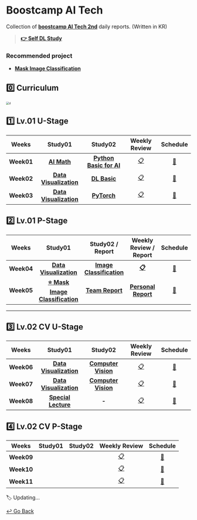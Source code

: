# Boostcamp AI Tech

Collection of **[boostcamp AI Tech 2nd](https://boostcamp.connect.or.kr/program_ai.html)** daily reports. (Written in KR)

> **[:point_right:  Self DL Study]()**

### Recommended project

- **[Mask Image Classification](https://github.com/boostcampaitech2/image-classification-level1-01)**

## :zero: Curriculum

<img src="https://user-images.githubusercontent.com/75282888/127832169-4b4977ba-4998-48da-b4ad-4cc422dfbe4b.png" alt="d" style="zoom:50%;" />

## :one: Lv.01 U-Stage

|   Weeks    |                           Study01                            |                           Study02                            |                        Weekly Review                         |                           Schedule                           |
| :--------: | :----------------------------------------------------------: | :----------------------------------------------------------: | :----------------------------------------------------------: | :----------------------------------------------------------: |
| **Week01** | **[AI Math](https://github.com/lisy0123/Boostcamp_AI/blob/main/01_AI_Math)** | **[Python Basic for AI](https://github.com/lisy0123/Boostcamp_AI/blob/main/01_Python_Basic_for_AI)** | [:clipboard:](https://github.com/lisy0123/Boostcamp_AI/blob/main/APW/Week01.md) | [:calendar:](https://github.com/lisy0123/Boostcamp_AI_Tech/blob/main/Schedule/week01.png) |
| **Week02** | **[Data Visualization](https://github.com/lisy0123/Boostcamp_AI/blob/main/Data_Visualization)** | **[DL Basic](https://github.com/lisy0123/Boostcamp_AI/blob/main/02_DL_Basic)** | [:clipboard:](https://github.com/lisy0123/Boostcamp_AI/blob/main/APW/Week02.md) | [:calendar:](https://github.com/lisy0123/Boostcamp_AI_Tech/blob/main/Schedule/week02.png) |
| **Week03** | **[Data Visualization](https://github.com/lisy0123/Boostcamp_AI/blob/main/Data_Visualization)** | **[PyTorch](https://github.com/lisy0123/Boostcamp_AI/blob/main/03_PyTorch)** | [:clipboard:](https://github.com/lisy0123/Boostcamp_AI/blob/main/APW/Week03.md) | [:calendar:](https://github.com/lisy0123/Boostcamp_AI_Tech/blob/main/Schedule/week03.png) |



## :two: Lv.01 P-Stage

|   Weeks    |                           Study01                            |                       Study02 / Report                       |                    Weekly Review / Report                    |                           Schedule                           |
| :--------: | :----------------------------------------------------------: | :----------------------------------------------------------: | :----------------------------------------------------------: | :----------------------------------------------------------: |
| **Week04** | **[Data Visualization](https://github.com/lisy0123/Boostcamp_AI/blob/main/Data_Visualization)** | **[Image Classification](https://github.com/lisy0123/Boostcamp_AI/blob/main/04_Image_Classification)** | **[:clipboard:](https://github.com/lisy0123/Boostcamp_AI/blob/main/APW/Week04.md)** | [:calendar:](https://github.com/lisy0123/Boostcamp_AI_Tech/blob/main/Schedule/week04.png) |
| **Week05** | **[:star: Mask Image Classification](https://github.com/boostcampaitech2/image-classification-level1-01)** | **[Team Report](https://github.com/lisy0123/Boostcamp_AI_Tech/blob/main/04_Image_Classification/team_report.pdf)** | **[Personal Report](https://github.com/lisy0123/Boostcamp_AI_Tech/blob/main/04_Image_Classification/personal_report.md)** | [:calendar:](https://github.com/lisy0123/Boostcamp_AI_Tech/blob/main/Schedule/week05.png) |



---



## :three: Lv.02 CV U-Stage

|   Weeks    |                           Study01                            |                           Study02                            |                        Weekly Review                         |                           Schedule                           |
| :--------: | :----------------------------------------------------------: | :----------------------------------------------------------: | :----------------------------------------------------------: | :----------------------------------------------------------: |
| **Week06** | **[Data Visualization](https://github.com/lisy0123/Boostcamp_AI/blob/main/Data_Visualization)** | **[Computer Vision](https://github.com/lisy0123/Boostcamp_AI/blob/main/05_Computer_Vision)** | [:clipboard:](https://github.com/lisy0123/Boostcamp_AI/blob/main/APW/Week06.md) | [:calendar:](https://github.com/lisy0123/Boostcamp_AI_Tech/blob/main/Schedule/week06.png) |
| **Week07** | **[Data Visualization](https://github.com/lisy0123/Boostcamp_AI/blob/main/Data_Visualization)** | **[Computer Vision](https://github.com/lisy0123/Boostcamp_AI/blob/main/05_Computer_Vision)** | [:clipboard:](https://github.com/lisy0123/Boostcamp_AI/blob/main/APW/Week07.md) | [:calendar:](https://github.com/lisy0123/Boostcamp_AI_Tech/blob/main/Schedule/week07.png) |
|**Week08**|**[Special Lecture](https://github.com/lisy0123/Boostcamp_AI/blob/main/06_Special_Lecture)**|**-**|[:clipboard:](https://github.com/lisy0123/Boostcamp_AI/blob/main/APW/Week08.md)|[:calendar:](https://github.com/lisy0123/Boostcamp_AI_Tech/blob/main/Schedule/week08.png)|



## :four: Lv.02 CV P-Stage

|   Weeks    | Study01 | Study02 |                        Weekly Review                         |                           Schedule                           |
| :--------: | :-----: | :-----: | :----------------------------------------------------------: | :----------------------------------------------------------: |
| **Week09** |         |         | [:clipboard:](https://github.com/lisy0123/Boostcamp_AI/blob/main/APW/Week09.md) | [:calendar:](https://github.com/lisy0123/Boostcamp_AI_Tech/blob/main/Schedule/week09.png) |
| **Week10** |         |         | [:clipboard:](https://github.com/lisy0123/Boostcamp_AI/blob/main/APW/Week10.md) | [:calendar:](https://github.com/lisy0123/Boostcamp_AI_Tech/blob/main/Schedule/week10.png) |
| **Week11** |         |         | [:clipboard:](https://github.com/lisy0123/Boostcamp_AI/blob/main/APW/Week11.md) | [:calendar:](https://github.com/lisy0123/Boostcamp_AI_Tech/blob/main/Schedule/week11.png) |






:label: Updating...



[↩️ Go Back](https://github.com/lisy0123/Study)


